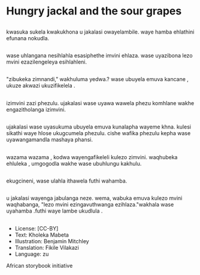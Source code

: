 # Hungry jackal and the sour grapes

##
kwasuka sukela kwakukhona u
jakalasi owayelambile. waye
hamba ehlathini efunana
nokudla.

##
wase uhlangana nesihlahla
esasiphethe imvini ehlaza. wase
uyazibona lezo mvini
ezazilengeleya esihlahleni.

##
"zibukeka zimnandi,"
wakhuluma yedwa.? wase
ubuyela emuva kancane , ukuze
akwazi ukuzifikelela .

##
izimvini zazi phezulu. ujakalasi
wase uyawa wawela phezu
komhlane wakhe
engazitholanga izimvini.

##
ujakalasi wase uyasukuma
ubuyela emuva kunalapha
wayeme khna. kulesi sikathi
waye hlose ukugcumela
phezulu. cishe wafika phezulu
kepha wase uyawangamandla
mashaya phansi.

##
wazama wazama , kodwa
wayengafikeleli kulezo zimvini.
waqhubeka ehluleka ,
umgogodla wakhe wase
ubuhlungu kakhulu.

##
ekugcineni, wase ulahla
ithawela futhi wahamba.

##
u jakalasi wayenga jabulanga
neze. wema, wabuka emuva
kulezo mvini waqhabanga, "lezo
mvini ezingavuthwanga
ezihlaza."wakhala wase
uyahamba .futhi waye lambe
ukudlula .

##
* License: [CC-BY]
* Text: Kholeka Mabeta
* Illustration: Benjamin Mitchley
* Translation: Fikile Vilakazi
* Language: zu

African storybook initiative

